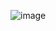 ![image](https://user-images.githubusercontent.com/39509244/128606166-3d0464ff-2fdb-474d-b1fd-de8642a455a4.png)
